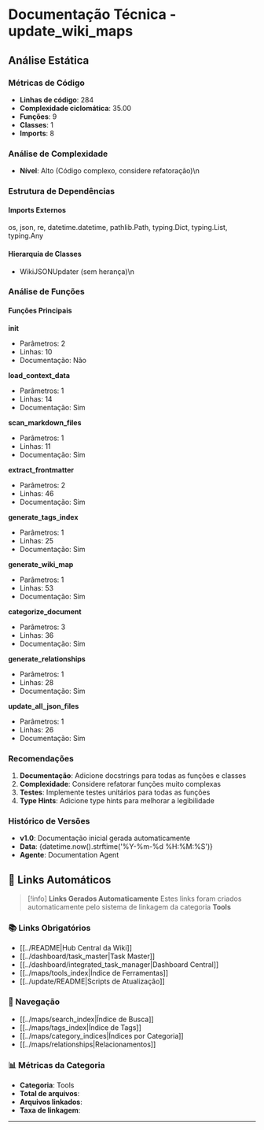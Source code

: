 # Documentação Técnica - update_wiki_maps

## Análise Estática

### Métricas de Código
- **Linhas de código**: 284
- **Complexidade ciclomática**: 35.00
- **Funções**: 9
- **Classes**: 1
- **Imports**: 8

### Análise de Complexidade
- **Nível**: Alto (Código complexo, considere refatoração)\n
### Estrutura de Dependências

#### Imports Externos
os, json, re, datetime.datetime, pathlib.Path, typing.Dict, typing.List, typing.Any

#### Hierarquia de Classes
- WikiJSONUpdater (sem herança)\n
### Análise de Funções

#### Funções Principais
**__init__**
- Parâmetros: 2
- Linhas: 10
- Documentação: Não

**load_context_data**
- Parâmetros: 1
- Linhas: 14
- Documentação: Sim

**scan_markdown_files**
- Parâmetros: 1
- Linhas: 11
- Documentação: Sim

**extract_frontmatter**
- Parâmetros: 2
- Linhas: 46
- Documentação: Sim

**generate_tags_index**
- Parâmetros: 1
- Linhas: 25
- Documentação: Sim

**generate_wiki_map**
- Parâmetros: 1
- Linhas: 53
- Documentação: Sim

**categorize_document**
- Parâmetros: 3
- Linhas: 36
- Documentação: Sim

**generate_relationships**
- Parâmetros: 1
- Linhas: 28
- Documentação: Sim

**update_all_json_files**
- Parâmetros: 1
- Linhas: 26
- Documentação: Sim

### Recomendações

1. **Documentação**: Adicione docstrings para todas as funções e classes
2. **Complexidade**: Considere refatorar funções muito complexas
3. **Testes**: Implemente testes unitários para todas as funções
4. **Type Hints**: Adicione type hints para melhorar a legibilidade

### Histórico de Versões

- **v1.0**: Documentação inicial gerada automaticamente
- **Data**: {datetime.now().strftime('%Y-%m-%d %H:%M:%S')}
- **Agente**: Documentation Agent


## 🔗 **Links Automáticos**

> [!info] **Links Gerados Automaticamente**
> Estes links foram criados automaticamente pelo sistema de linkagem da categoria **Tools**

### **📚 Links Obrigatórios**
- [[../README|Hub Central da Wiki]]
- [[../dashboard/task_master|Task Master]]
- [[../dashboard/integrated_task_manager|Dashboard Central]]
- [[../maps/tools_index|Índice de Ferramentas]]
- [[../update/README|Scripts de Atualização]]

### **🧭 Navegação**
- [[../maps/search_index|Índice de Busca]]
- [[../maps/tags_index|Índice de Tags]]
- [[../maps/category_indices|Índices por Categoria]]
- [[../maps/relationships|Relacionamentos]]

### **📊 Métricas da Categoria**
- **Categoria**: Tools
- **Total de arquivos**: <!-- Contador automático -->
- **Arquivos linkados**: <!-- Contador automático -->
- **Taxa de linkagem**: <!-- Percentual automático -->

---

